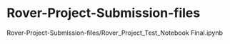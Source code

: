 # Rover-Project-Submission-files

Rover-Project-Submission-files/Rover_Project_Test_Notebook Final.ipynb
